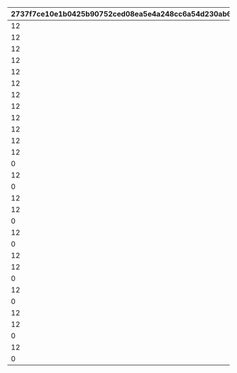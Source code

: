 |2737f7ce10e1b0425b90752ced08ea5e4a248cc6a54d230ab63dba74333c0592|f0306363f59db87c5f2d6cef922402f295447cba113058724d1aa163bca8b43f|14b90a34e373c94e0a1e25dc19a2d84a48b06063c3b4a96cd25a2dc657fa4a8e|b4ee8de78369ef1371afdb9a660f7f8a5ff3a5451eb6e712762fe8de7b172667|c4328e64776ddcb120af07fb64eddd27e0364a8bfbc1cd75348b87cb69f9c563|04c4a3ef58b51d5fffe94be75969e1a167d72d8b1c2aa88a44a6084b0fc4c11b|233e541ef61bbe720d8cf300f2e288b04276febb142003e3d321c8eb612397d6|85f82f4cf9c302c873f6593b4fd5c494752442500585058102a3b6c667f36fd5|9fa230fea55540ef3abac5958304008dadaf0d827f1f1c5aa9a80b89a9c20a3b|220dd1fd05308e016058e15e583a418acb0889727ab6de978d36372325e47320|03b290fee5934d8a04cac57d2032beb98c6592c9eb6949f190a2e86e4ea1aab1|1c9e9783d59d7f8bc5bef08c2efeb21a524def3dbf55f586c9cdf01a1a242917|d1fd1dd80e6835dba1b6bd32d37a6fab8d81e5ff32e31ac612a5e11b5e0044a9|e06e416487677828d98414eeb66f1be81066d6858704a2865a019511b95733a4|c2a5aa8b6fa97c50a614f4477f76b0f1b85391a057fac1fc64c5f14b833f68b0|1daf97f948bb4f115abb83d766995f2ef9d7df7fd48959a585b4801a0390e8ad|bb6da8df05d22b12a7ba8f646b5dc916a4a05c25e38da0eb4497c05d4421ecae|bb3a684b0873badaf69814605beaa9f3d2fd5a0e004ce282bd448f6513c3056a|
| --- | --- | --- | --- | --- | --- | --- | --- | --- | --- | --- | --- | --- | --- | --- | --- | --- | --- |
|12|1|30|4|8|94002|91002|2|150003|2|1001|3|300000|3|100|20004|8|90005|
|12|2|30|4|60|94002|91002|4|150004|2|1001|3|400000|3|150|140001|8|90005|
|12|3|30|4|10|94002|91002|2|150005|2|1001|3|500000|3|150|20004|8|90005|
|12|4|30|4|90|94002|91002|4|150006|2|1001|3|750000|3|200|140001|8|90005|
|12|5|30|4|1|94002|91002|2|150007|2|1001|3|1000000|3|200|21951|8|90005|
|12|1|30|4|8|94002|91002|2|150003|2|1002|3|300000|3|100|20004|8|90005|
|12|2|30|4|60|94002|91002|4|150004|2|1002|3|400000|3|150|140001|8|90005|
|12|3|30|4|10|94002|91002|2|150005|2|1002|3|500000|3|150|20004|8|90005|
|12|4|30|4|90|94002|91002|4|150006|2|1002|3|750000|3|200|140001|8|90005|
|12|5|30|4|1|94002|91002|2|150007|2|1002|3|1000000|3|200|21951|8|90005|
|12|1|100|4|8|94002|91002|2|150003|4|1003|100|300000|3|50|20004|8|150004|
|12|2|50|4|60|94002|91002|4|150005|2|1003|5|400000|3|100|140001|8|90005|
|0|3|50|4|10|0|91002|2|150006|12|1003|500000|0|3|100|20004|8|94002|
|12|4|50|4|90|94002|91002|4|150007|2|1003|10|750000|3|150|140001|8|90005|
|0|5|50|4|1|0|91002|2|150008|12|1003|1000000|0|3|150|21951|8|94002|
|12|1|100|4|8|94002|91002|2|150003|4|1004|100|300000|3|50|20004|8|150004|
|12|2|50|4|60|94002|91002|4|150005|2|1004|5|400000|3|100|140001|8|90005|
|0|3|50|4|10|0|91002|2|150006|12|1004|500000|0|3|100|20004|8|94002|
|12|4|50|4|90|94002|91002|4|150007|2|1004|10|750000|3|150|140001|8|90005|
|0|5|50|4|1|0|91002|2|150008|12|1004|1000000|0|3|150|21951|8|94002|
|12|1|100|4|8|94002|91002|2|150003|4|1005|100|300000|3|50|20004|8|150004|
|12|2|50|4|60|94002|91002|4|150005|2|1005|5|400000|3|100|140001|8|90005|
|0|3|50|4|10|0|91002|2|150006|12|1005|500000|0|3|100|20004|8|94002|
|12|4|50|4|90|94002|91002|4|150007|2|1005|10|750000|3|150|140001|8|90005|
|0|5|50|4|1|0|91002|2|150008|12|1005|1000000|0|3|150|21951|8|94002|
|12|1|100|4|8|94002|91002|2|150004|4|1006|100|300000|3|50|20004|8|150005|
|12|2|50|4|60|94002|91002|4|150006|2|1006|5|400000|3|100|140001|8|90005|
|0|3|50|4|10|0|91002|2|150007|12|1006|500000|0|3|100|20004|8|94002|
|12|4|50|4|90|94002|91002|4|150008|2|1006|10|750000|3|150|140001|8|90005|
|0|5|50|4|1|0|91002|2|150009|12|1006|1000000|0|3|150|21951|8|94002|